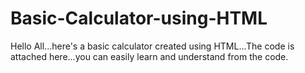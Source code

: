 # Basic-Calculator-using-HTML
Hello All...here's a basic calculator created using HTML...The code is attached here...you can easily learn and understand from the code.
